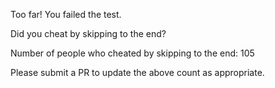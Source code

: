 Too far! You failed the test.

Did you cheat by skipping to the end? 

Number of people who cheated by skipping to the end: 105

Please submit a PR to update the above count as appropriate.
